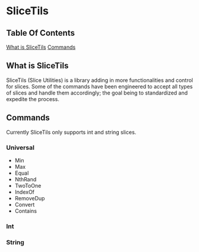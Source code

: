 # SliceTils

## Table Of Contents
[What is SliceTils](#WhatisSliceTils)
[Commands](#Commands)

## What is SliceTils
SliceTils (Slice Utilities) is a library adding in more functionalities and control for slices. Some of the commands have been engineered to accept all types of slices and handle them accordingly; the goal being to standardized and expedite the process.

## Commands
Currently SliceTils only supports int and string slices.

### Universal
 * Min
 * Max
 * Equal
 * NthRand
 * TwoToOne
 * IndexOf
 * RemoveDup
 * Convert
 * Contains

### Int

### String
